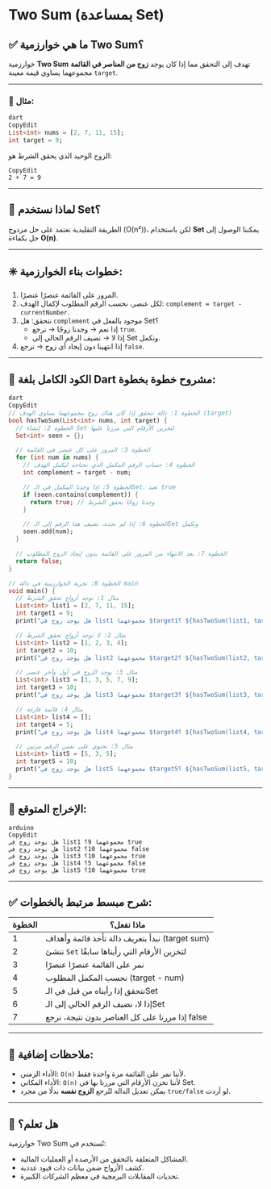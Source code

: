 # Two Sum (بمساعدة Set)

## ✅ ما هي خوارزمية Two Sum؟

خوارزمية **Two Sum** تهدف إلى التحقق مما إذا كان يوجد **زوج من العناصر في القائمة** مجموعهما يساوي قيمة معينة `target`.

---

### 🎯 مثال:

```dart
dart
CopyEdit
List<int> nums = [2, 7, 11, 15];
int target = 9;

```

الزوج الوحيد الذي يحقق الشرط هو:

```
CopyEdit
2 + 7 = 9

```

---

## 🧠 لماذا نستخدم Set؟

الطريقة التقليدية تعتمد على حل مزدوج (O(n²))، لكن باستخدام **Set** يمكننا الوصول إلى حل بكفاءة **O(n)**.

---

## ✳️ خطوات بناء الخوارزمية:

1. المرور على القائمة عنصرًا عنصرًا.
2. لكل عنصر، نحسب الرقم المطلوب لإكمال الهدف: `complement = target - currentNumber`.
3. نتحقق: هل `complement` موجود بالفعل في Set؟
    - إذا نعم → وجدنا زوجًا → نرجع `true`.
    - إذا لا → نضيف الرقم الحالي إلى Set ونكمل.
4. إذا انتهينا دون إيجاد أي زوج → نرجع `false`.

---

## 🧾 الكود الكامل بلغة Dart مشروح خطوة بخطوة:

```dart
dart
CopyEdit
// الخطوة 1: دالة تتحقق إذا كان هناك زوج مجموعهما يساوي الهدف (target)
bool hasTwoSum(List<int> nums, int target) {
  // الخطوة 2: إنشاء Set لتخزين الأرقام التي مررنا عليها
  Set<int> seen = {};

  // الخطوة 3: المرور على كل عنصر في القائمة
  for (int num in nums) {
    // الخطوة 4: حساب الرقم المكمل الذي نحتاجه ليكمل الهدف
    int complement = target - num;

    // الخطوة 5: إذا وجدنا المكمل في الـSet، نعيد true
    if (seen.contains(complement)) {
      return true; // وجدنا زوجًا يحقق الشرط
    }

    // الخطوة 6: إذا لم نجده، نضيف هذا الرقم إلى الـSet ونكمل
    seen.add(num);
  }

  // الخطوة 7: بعد الانتهاء من المرور على القائمة بدون إيجاد الزوج المطلوب
  return false;
}

// الخطوة 8: تجربة الخوارزمية في دالة main
void main() {
  // مثال 1: توجد أزواج تحقق الشرط
  List<int> list1 = [2, 7, 11, 15];
  int target1 = 9;
  print("هل يوجد زوج في list1 مجموعهما $target1؟ ${hasTwoSum(list1, target1)}"); // ✅ true

  // مثال 2: لا توجد أزواج تحقق الشرط
  List<int> list2 = [1, 2, 3, 4];
  int target2 = 10;
  print("هل يوجد زوج في list2 مجموعهما $target2؟ ${hasTwoSum(list2, target2)}"); // ❌ false

  // مثال 3: يوجد الزوج في أول وآخر عنصر
  List<int> list3 = [1, 3, 5, 7, 9];
  int target3 = 10;
  print("هل يوجد زوج في list3 مجموعهما $target3؟ ${hasTwoSum(list3, target3)}"); // ✅ true

  // مثال 4: قائمة فارغة
  List<int> list4 = [];
  int target4 = 5;
  print("هل يوجد زوج في list4 مجموعهما $target4؟ ${hasTwoSum(list4, target4)}"); // ❌ false

  // مثال 5: تحتوي على نفس الرقم مرتين
  List<int> list5 = [5, 3, 5];
  int target5 = 10;
  print("هل يوجد زوج في list5 مجموعهما $target5؟ ${hasTwoSum(list5, target5)}"); // ✅ true
}

```

---

## 🧪 الإخراج المتوقع:

```
arduino
CopyEdit
هل يوجد زوج في list1 مجموعهما 9؟ true
هل يوجد زوج في list2 مجموعهما 10؟ false
هل يوجد زوج في list3 مجموعهما 10؟ true
هل يوجد زوج في list4 مجموعهما 5؟ false
هل يوجد زوج في list5 مجموعهما 10؟ true

```

---

## ✅ شرح مبسط مرتبط بالخطوات:

| الخطوة | ماذا نفعل؟ |
| --- | --- |
| 1 | نبدأ بتعريف دالة تأخذ قائمة وأهداف (target sum) |
| 2 | ننشئ `Set` لتخزين الأرقام التي رأيناها سابقًا |
| 3 | نمر على القائمة عنصرًا عنصرًا |
| 4 | نحسب المكمل المطلوب (target - num) |
| 5 | نتحقق إذا رأيناه من قبل في الـSet |
| 6 | إذا لا، نضيف الرقم الحالي إلى الـSet |
| 7 | إذا مررنا على كل العناصر بدون نتيجة، نرجع false |

---

## 📌 ملاحظات إضافية:

- الأداء الزمني: `O(n)` لأننا نمر على القائمة مرة واحدة فقط.
- الأداء المكاني: `O(n)` لأننا نخزن الأرقام التي مررنا بها في Set.
- يمكن تعديل الدالة لتُرجع **الزوج نفسه** بدلًا من مجرد `true/false` لو أردت.

---

## 🧠 هل تعلم؟

خوارزمية Two Sum تُستخدم في:

- المشاكل المتعلقة بالتحقق من الأرصدة أو العمليات المالية.
- كشف الأزواج ضمن بيانات ذات قيود عددية.
- تحديات المقابلات البرمجية في معظم الشركات الكبيرة.